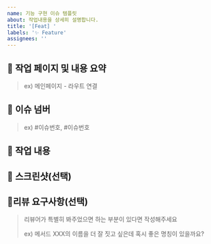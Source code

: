 ```yaml
---
name: 기능 구현 이슈 템플릿
about: 작업내용을 상세히 설명합니다.
title: '[Feat] '
labels: '✨ Feature'
assignees: ''
---
```


## 📄 작업 페이지 및 내용 요약

> ex) 메인페이지 - 라우트 연결

## 📌 이슈 넘버

> ex) #이슈번호, #이슈번호

## 📝 작업 내용

## 📸 스크린샷(선택)

## 💬리뷰 요구사항(선택)

> 리뷰어가 특별히 봐주었으면 하는 부분이 있다면 작성해주세요
>
> ex) 메서드 XXX의 이름을 더 잘 짓고 싶은데 혹시 좋은 명칭이 있을까요?
